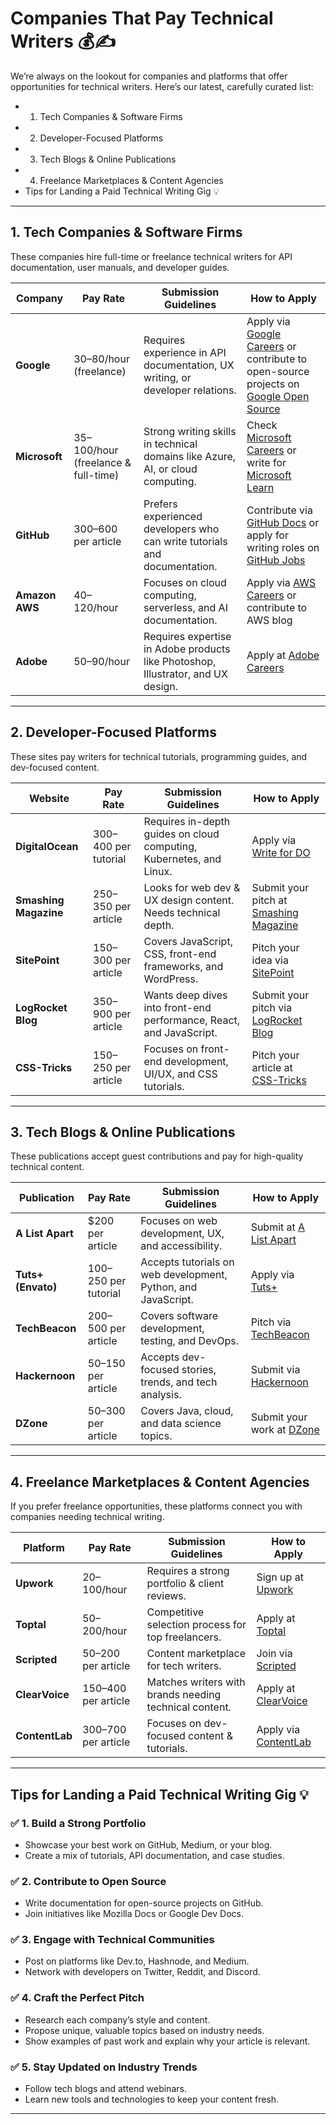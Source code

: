 # Companies That Pay Technical Writers 💰✍️  

We’re always on the lookout for companies and platforms that offer opportunities for technical writers. Here’s our latest, carefully curated list:  

- 1. Tech Companies & Software Firms
- 2. Developer-Focused Platforms  
- 3. Tech Blogs & Online Publications
- 4. Freelance Marketplaces & Content Agencies
- Tips for Landing a Paid Technical Writing Gig 💡  
     
---

## 1. Tech Companies & Software Firms  
These companies hire full-time or freelance technical writers for API documentation, user manuals, and developer guides.  

| **Company** | **Pay Rate** | **Submission Guidelines** | **How to Apply** |
|------------|-------------|---------------------|---------------|
| **Google** | $30–$80/hour (freelance) | Requires experience in API documentation, UX writing, or developer relations. | Apply via [Google Careers](https://careers.google.com/) or contribute to open-source projects on [Google Open Source](https://opensource.google/) |
| **Microsoft** | $35–$100/hour (freelance & full-time) | Strong writing skills in technical domains like Azure, AI, or cloud computing. | Check [Microsoft Careers](https://careers.microsoft.com/) or write for [Microsoft Learn](https://learn.microsoft.com/en-us/contribute/) |
| **GitHub** | $300–$600 per article | Prefers experienced developers who can write tutorials and documentation. | Contribute via [GitHub Docs](https://github.com/github/docs) or apply for writing roles on [GitHub Jobs](https://jobs.github.com/) |
| **Amazon AWS** | $40–$120/hour | Focuses on cloud computing, serverless, and AI documentation. | Apply via [AWS Careers](https://www.amazon.jobs/) or contribute to AWS blog |
| **Adobe** | $50–$90/hour | Requires expertise in Adobe products like Photoshop, Illustrator, and UX design. | Apply at [Adobe Careers](https://adobe.wd5.myworkdayjobs.com/en-US/external_experienced) |

---

## 2. Developer-Focused Platforms  
These sites pay writers for technical tutorials, programming guides, and dev-focused content.  

| **Website** | **Pay Rate** | **Submission Guidelines** | **How to Apply** |
|------------|-------------|---------------------|---------------|
| **DigitalOcean** | $300–$400 per tutorial | Requires in-depth guides on cloud computing, Kubernetes, and Linux. | Apply via [Write for DO](https://www.digitalocean.com/community/pages/write-for-digitalocean) |
| **Smashing Magazine** | $250–$350 per article | Looks for web dev & UX design content. Needs technical depth. | Submit your pitch at [Smashing Magazine](https://www.smashingmagazine.com/write-for-us/) |
| **SitePoint** | $150–$300 per article | Covers JavaScript, CSS, front-end frameworks, and WordPress. | Pitch your idea via [SitePoint](https://www.sitepoint.com/pitch/) |
| **LogRocket Blog** | $350–$900 per article | Wants deep dives into front-end performance, React, and JavaScript. | Submit your pitch via [LogRocket Blog](https://blog.logrocket.com/write-for-us/) |
| **CSS-Tricks** | $150–$250 per article | Focuses on front-end development, UI/UX, and CSS tutorials. | Pitch your article at [CSS-Tricks](https://css-tricks.com/write-for-us/) |

---

## 3. Tech Blogs & Online Publications
These publications accept guest contributions and pay for high-quality technical content.  

| **Publication** | **Pay Rate** | **Submission Guidelines** | **How to Apply** |
|---------------|-------------|--------------------|---------------|
| **A List Apart** | $200 per article | Focuses on web development, UX, and accessibility. | Submit at [A List Apart](https://alistapart.com/contribute/) |
| **Tuts+ (Envato)** | $100–$250 per tutorial | Accepts tutorials on web development, Python, and JavaScript. | Apply via [Tuts+](https://tutsplus.com/get-involved) |
| **TechBeacon** | $200–$500 per article | Covers software development, testing, and DevOps. | Pitch via [TechBeacon](https://techbeacon.com/write-us) |
| **Hackernoon** | $50–$150 per article | Accepts dev-focused stories, trends, and tech analysis. | Submit via [Hackernoon](https://hackernoon.com/contact) |
| **DZone** | $50–$300 per article | Covers Java, cloud, and data science topics. | Submit your work at [DZone](https://dzone.com/write-for-dzone) |

---

## 4. Freelance Marketplaces & Content Agencies
If you prefer freelance opportunities, these platforms connect you with companies needing technical writing.  

| **Platform** | **Pay Rate** | **Submission Guidelines** | **How to Apply** |
|------------|-------------|---------------------|---------------|
| **Upwork** | $20–$100/hour | Requires a strong portfolio & client reviews. | Sign up at [Upwork](https://www.upwork.com/) |
| **Toptal** | $50–$200/hour | Competitive selection process for top freelancers. | Apply at [Toptal](https://www.toptal.com/) |
| **Scripted** | $50–$200 per article | Content marketplace for tech writers. | Join via [Scripted](https://www.scripted.com/) |
| **ClearVoice** | $150–$400 per article | Matches writers with brands needing technical content. | Apply at [ClearVoice](https://www.clearvoice.com/) |
| **ContentLab** | $300–$700 per article | Focuses on dev-focused content & tutorials. | Apply via [ContentLab](https://contentlab.io/contributors/) |

---

## Tips for Landing a Paid Technical Writing Gig 💡  

### ✅ 1. Build a Strong Portfolio  
- Showcase your best work on GitHub, Medium, or your blog.  
- Create a mix of tutorials, API documentation, and case studies.  

### ✅ 2. Contribute to Open Source  
- Write documentation for open-source projects on GitHub.  
- Join initiatives like Mozilla Docs or Google Dev Docs.  

### ✅ 3. Engage with Technical Communities  
- Post on platforms like Dev.to, Hashnode, and Medium.  
- Network with developers on Twitter, Reddit, and Discord.  

### ✅ 4. Craft the Perfect Pitch  
- Research each company’s style and content.  
- Propose unique, valuable topics based on industry needs.  
- Show examples of past work and explain why your article is relevant.  

### ✅ 5. Stay Updated on Industry Trends  
- Follow tech blogs and attend webinars.  
- Learn new tools and technologies to keep your content fresh.  

---

